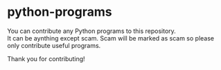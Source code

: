 # python-programs

You can contribute any Python programs to this repository.<br>
It can be aynthing except scam. Scam will be marked as scam so please only contribute useful programs.

Thank you for contributing!
